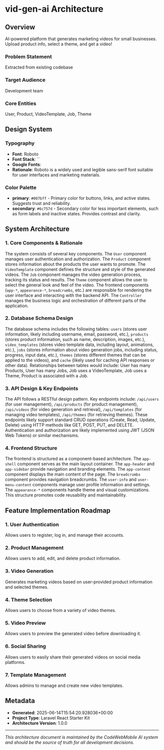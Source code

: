# vid-gen-ai Architecture

## Overview
AI-powered platform that generates marketing videos for small businesses. Upload product info, select a theme, and get a video!

### Problem Statement
Extracted from existing codebase

### Target Audience
Development team

### Core Entities
User, Product, VideoTemplate, Job, Theme

## Design System

### Typography
- **Font**: Roboto
- **Font Stack**: ``
- **Google Fonts**: 
- **Rationale**: Roboto is a widely used and legible sans-serif font suitable for user interfaces and marketing materials.

### Color Palette


- **primary**: `#007bff` - Primary color for buttons, links, and active states. Suggests trust and reliability.
- **secondary**: `#6c757d` - Secondary color for less important elements, such as form labels and inactive states. Provides contrast and clarity.

## System Architecture

### 1. Core Components & Rationale
The system consists of several key components. The `User` component manages user authentication and authorization. The `Product` component stores information about the products the user wants to promote. The `VideoTemplate` component defines the structure and style of the generated videos. The `Job` component manages the video generation process, tracking its status and results. The `Theme` component allows the user to select the general look and feel of the video. The frontend components (`app-*`, `appearance-*`, `breadcrumbs`, etc.) are responsible for rendering the user interface and interacting with the backend API. The `Controller` manages the business logic and orchestration of different parts of the application.

### 2. Database Schema Design
The database schema includes the following tables: `users` (stores user information, likely including username, email, password, etc.), `products` (stores product information, such as name, description, images, etc.), `video_templates` (stores video template data, including layout, animations, etc.), `jobs` (stores information about video generation jobs, including status, progress, input data, etc.), `themes` (stores different themes that can be applied to the videos), and `cache` (likely used for caching API responses or other data). Relationships between tables would include: User has many Products, User has many Jobs, Job uses a VideoTemplate, Job uses a Theme, Product is associated with a Job.

### 3. API Design & Key Endpoints
The API follows a RESTful design pattern. Key endpoints include: `/api/users` (for user management), `/api/products` (for product management), `/api/videos` (for video generation and retrieval), `/api/templates` (for managing video templates), `/api/themes` (for retrieving themes). These endpoints likely support standard CRUD operations (Create, Read, Update, Delete) using HTTP methods like GET, POST, PUT, and DELETE. Authentication and authorization are likely implemented using JWT (JSON Web Tokens) or similar mechanisms.

### 4. Frontend Structure
The frontend is structured as a component-based architecture. The `app-shell` component serves as the main layout container. The `app-header` and `app-sidebar` provide navigation and branding elements. The `app-content` component displays the main content of the page. The `breadcrumbs` component provides navigation breadcrumbs. The `user-info` and `user-menu-content` components manage user profile information and settings. The `appearance-*` components handle theme and visual customizations. This structure promotes code reusability and maintainability.

## Feature Implementation Roadmap

### 1. User Authentication
Allows users to register, log in, and manage their accounts.


### 2. Product Management
Allows users to add, edit, and delete product information.


### 3. Video Generation
Generates marketing videos based on user-provided product information and selected themes.


### 4. Theme Selection
Allows users to choose from a variety of video themes.


### 5. Video Preview
Allows users to preview the generated video before downloading it.


### 6. Social Sharing
Allows users to easily share their generated videos on social media platforms.


### 7. Template Management
Allows admins to manage and create new video templates.


## Metadata
- **Generated**: 2025-06-14T15:54:20.928036+00:00
- **Project Type**: Laravel React Starter Kit
- **Architecture Version**: 1.0.0

---
*This architecture document is maintained by the CodeWebMobile AI system and should be the source of truth for all development decisions.*
